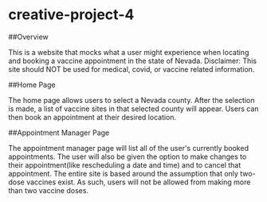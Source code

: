 # creative-project-4

##Overview

This is a website that mocks what a user might experience when locating and booking a vaccine appointment in the state of Nevada. Disclaimer: This site should NOT be used for medical, covid, or vaccine related information.

##Home Page

The home page allows users to select a Nevada county. After the selection is made, a list of vaccine sites in that selected county will appear. Users can then book an appointment at their desired location. 

##Appointment Manager Page

The appointment manager page will list all of the user's currently booked appointments. The user will also be given the option to make changes to their appointment(like rescheduling a date and time) and to cancel that appointment. The entire site is based around the assumption that only two-dose vaccines exist. As such, users will not be allowed from making more than two vaccine doses.

